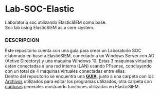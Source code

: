 # Lab-SOC-Elastic
Laboratorio soc utilizando ElasticSIEM como base.<br/>
Soc lab using ElasticSIEM as a core siystem.

### DESCRIPCION
Este repositorio cuenta con una guia para crear un Laboratorio SOC elaborado en base a ElasticSIEM, conectado a un Windows Server con AD (Active Directory) y una maquina Windows 10.
Estas 3 maquinas virtuales estan conectadas a una red interna (LAN) usando PFsense, concluyendo con un total de 4 maquinas virtuales conectadas entre ellas.<br/>
Dentro del repositorio se encuentra una [**GUIA**](GUIDE.md/), junto a una carpeta con los [Archivos](Documentación/) utilizados para editar los programas utilizados, otra carpeta con [capturas](Capturas/) generales mostrando funciones utilizadas en ElasticSIEM.
